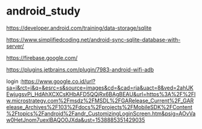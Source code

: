 # android_study

https://developer.android.com/training/data-storage/sqlite

https://www.simplifiedcoding.net/android-sync-sqlite-database-with-server/

https://firebase.google.com/

https://plugins.jetbrains.com/plugin/7983-android-wifi-adb

login :https://www.google.co.id/url?sa=i&rct=j&q=&esrc=s&source=images&cd=&cad=rja&uact=8&ved=2ahUKEwjugsvPi_HdAhXCXCsKHbAFD5QQjRx6BAgBEAU&url=https%3A%2F%2Flw.microstrategy.com%2Fmsdz%2FMSDL%2FGARelease_Current%2F_GARelease_Archives%2F103%2Fdocs%2Fprojects%2FMobileSDK%2FContent%2Ftopics%2Fandroid%2Fandr_CustomizingLoginScreen.htm&psig=AOvVaw0HetJnom7uexlBAQO0JXda&ust=1538885351429035
